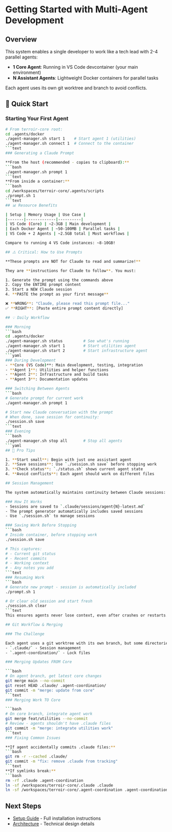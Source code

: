 # Getting Started with Multi-Agent Development

## Overview

This system enables a single developer to work like a tech lead with 2-4 parallel agents:

- **1 Core Agent**: Running in VS Code devcontainer (your main environment)
- **N Assistant Agents**: Lightweight Docker containers for parallel tasks

Each agent uses its own git worktree and branch to avoid conflicts.

## 🚀 Quick Start

### Starting Your First Agent

````bash
# From terroir-core root:
cd .agents/docker
./agent-manager.sh start 1    # Start agent 1 (utilities)
./agent-manager.sh connect 1  # Connect to the container
```text
### Generating a Claude Prompt

**From the host (recommended - copies to clipboard):**
```bash
./agent-manager.sh prompt 1
```text
**From inside a container:**
```bash
cd /workspaces/terroir-core/.agents/scripts
./prompt.sh 1
```text
## 📊 Resource Benefits

| Setup | Memory Usage | Use Case |
|-------|-------------|----------|
| VS Code (Core) | ~2-3GB | Main development |
| Each Docker Agent | ~50-100MB | Parallel tasks |
| VS Code + 2 Agents | ~2.5GB total | Most workflows |

Compare to running 4 VS Code instances: ~8-10GB!

## ⚠️ Critical: How to Use Prompts

**These prompts are NOT for Claude to read and summarize!**

They are **instructions for Claude to follow**. You must:

1. Generate the prompt using the commands above
2. Copy the ENTIRE prompt content
3. Start a NEW Claude session
4. **PASTE the prompt as your first message**

❌ **WRONG**: "Claude, please read this prompt file..."
✅ **RIGHT**: [Paste entire prompt content directly]

## 💡 Daily Workflow

### Morning
```bash
cd .agents/docker
./agent-manager.sh status         # See what's running
./agent-manager.sh start 1        # Start utilities agent
./agent-manager.sh start 2        # Start infrastructure agent
```yaml
### During Development
- **Core (VS Code)**: Main development, testing, integration
- **Agent 1**: Utilities and helper functions
- **Agent 2**: Infrastructure and build tasks
- **Agent 3**: Documentation updates

### Switching Between Agents
```bash
# Generate prompt for current work
./agent-manager.sh prompt 1

# Start new Claude conversation with the prompt
# When done, save session for continuity:
./session.sh save
```text
### Evening
```bash
./agent-manager.sh stop all       # Stop all agents
```yaml
## 🎯 Pro Tips

1. **Start small**: Begin with just one assistant agent
2. **Save sessions**: Use `./session.sh save` before stopping work
3. **Check status**: `./status.sh` shows current agent state
4. **Avoid conflicts**: Each agent should work on different files

## Session Management

The system automatically maintains continuity between Claude sessions:

### How It Works
- Sessions are saved to `.claude/sessions/agent{N}-latest.md`
- The prompt generator automatically includes saved sessions
- Use `./session.sh` to manage sessions

### Saving Work Before Stopping
```bash
# Inside container, before stopping work
./session.sh save

# This captures:
# - Current git status
# - Recent commits
# - Working context
# - Any notes you add
```text
### Resuming Work
```bash
# Generate new prompt - session is automatically included
./prompt.sh 1

# Or clear old session and start fresh
./session.sh clear
```text
This ensures agents never lose context, even after crashes or restarts.

## Git Workflow & Merging

### The Challenge

Each agent uses a git worktree with its own branch, but some directories must remain symlinked:
- `.claude/` - Session management
- `.agent-coordination/` - Lock files

### Merging Updates FROM Core

```bash
# On agent branch, get latest core changes
git merge main --no-commit
git reset HEAD .claude/ .agent-coordination/
git commit -m "merge: update from core"
```text
### Merging Work TO Core

```bash
# On core branch, integrate agent work
git merge feat/utilities --no-commit
# Review - agents shouldn't have .claude files
git commit -m "merge: integrate utilities work"
```text
### Fixing Common Issues

**If agent accidentally commits .claude files:**
```bash
git rm -r --cached .claude/
git commit -m "fix: remove .claude from tracking"
```text
**If symlinks break:**
```bash
rm -rf .claude .agent-coordination
ln -sf /workspaces/terroir-core/.claude .claude
ln -sf /workspaces/terroir-core/.agent-coordination .agent-coordination
````

## Next Steps

- [Setup Guide](setup-guide.md) - Full installation instructions
- [Architecture](architecture.md) - Technical design details
